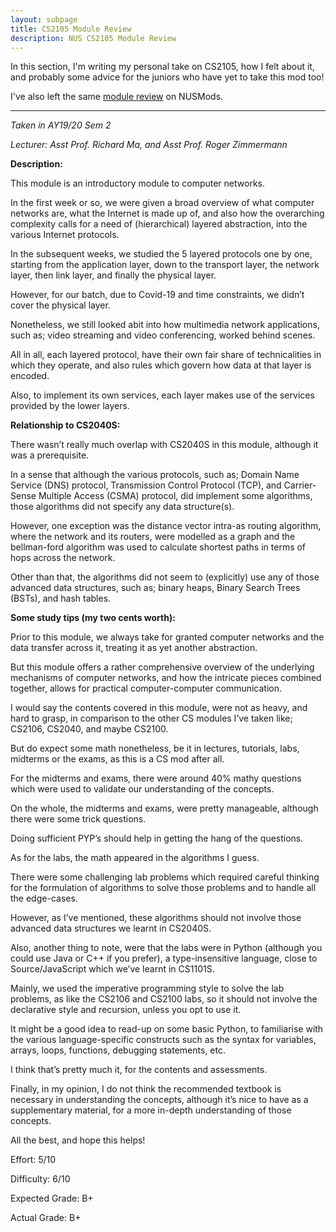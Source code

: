 ```yaml
---
layout: subpage
title: CS2105 Module Review
description: NUS CS2105 Module Review
---
```


In this section, I'm writing my personal take on CS2105, how I felt about it,
and probably some advice for the juniors who have yet to take this mod too!

I've also left the same [module review](https://nusmods.com/modules/CS2105/introduction-to-computer-networks)
on NUSMods.

---

_Taken in AY19/20 Sem 2_

_Lecturer: Asst Prof. Richard Ma, and Asst Prof. Roger Zimmermann_

**Description:**

This module is an introductory module to computer networks.

In the first week or so, we were given a broad overview of what computer networks
are, what the Internet is made up of, and also how the overarching complexity calls
for a need of (hierarchical) layered abstraction, into the various Internet protocols.

In the subsequent weeks, we studied the 5 layered protocols one by one, starting
from the application layer, down to the transport layer, the network layer,
then link layer, and finally the physical layer.

However, for our batch, due to Covid-19 and time constraints, we didn’t cover
the physical layer.

Nonetheless, we still looked abit into how multimedia network applications, such as;
video streaming and video conferencing, worked behind scenes.

All in all, each layered protocol, have their own fair share of technicalities in
which they operate, and also rules which govern how data at that layer is encoded.

Also, to implement its own services, each layer makes use of the services
provided by the lower layers.

**Relationship to CS2040S:**

There wasn’t really much overlap with CS2040S in this module, although it was a
prerequisite.

In a sense that although the various protocols, such as; Domain Name Service (DNS)
protocol, Transmission Control Protocol (TCP), and Carrier-Sense Multiple Access
(CSMA) protocol, did implement some algorithms, those algorithms did not specify
any data structure(s).

However, one exception was the distance vector intra-as routing algorithm, where
the network and its routers, were modelled as a graph and the bellman-ford
algorithm was used to calculate shortest paths in terms of hops across the
network.

Other than that, the algorithms did not seem to (explicitly) use any of
those advanced data structures, such as; binary heaps, Binary Search Trees (BSTs),
and hash tables.

**Some study tips (my two cents worth):**

Prior to this module, we always take for granted computer networks and the
data transfer across it, treating it as yet another abstraction.

But this module offers a rather comprehensive overview of the underlying
mechanisms of computer networks, and how the intricate pieces combined together,
allows for practical computer-computer communication.

I would say the contents covered in this module, were not as heavy, and hard to
grasp, in comparison to the other CS modules I’ve taken like; CS2106, CS2040,
and maybe CS2100.

But do expect some math nonetheless, be it in lectures, tutorials, labs,
midterms or the exams, as this is a CS mod after all.

For the midterms and exams, there were around 40% mathy questions which were
used to validate our understanding of the concepts.

On the whole, the midterms and exams, were pretty manageable, although
there were some trick questions.

Doing sufficient PYP’s should help in getting the hang of the questions.

As for the labs, the math appeared in the algorithms I guess.

There were some challenging lab problems which required careful thinking for the
formulation of algorithms to solve those problems and to handle all the edge-cases.

However, as I’ve mentioned, these algorithms should not involve those advanced data
structures we learnt in CS2040S.

Also, another thing to note, were that the labs were in Python (although you could
use Java or C++ if you prefer), a type-insensitive language, close to Source/JavaScript
which we’ve learnt in CS1101S.

Mainly, we used the imperative programming style to solve the lab problems, as like
the CS2106 and CS2100 labs, so it should not involve the declarative style and
recursion, unless you opt to use it.

It might be a good idea to read-up on some basic Python, to familiarise with the
various language-specific constructs such as the syntax for variables, arrays,
loops, functions, debugging statements, etc.

I think that’s pretty much it, for the contents and assessments.

Finally, in my opinion, I do not think the recommended textbook is necessary in
understanding the concepts, although it’s nice to have as a supplementary material,
for a more in-depth understanding of those concepts.

All the best, and hope this helps!

Effort: 5/10

Difficulty: 6/10

Expected Grade: B+

Actual Grade: B+
